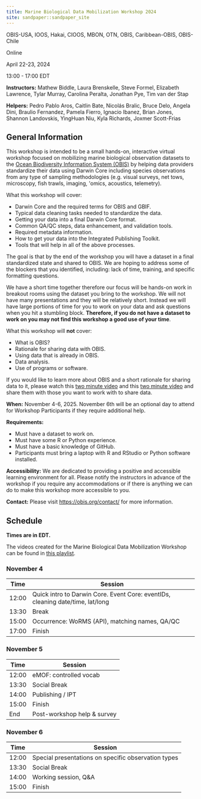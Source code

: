 ```yaml
---
title: Marine Biological Data Mobilization Workshop 2024
site: sandpaper::sandpaper_site
---
```


OBIS-USA, IOOS, Hakai, CIOOS, MBON, OTN, OBIS, Caribbean-OBIS, OBIS-Chile

Online

April 22-23, 2024

13:00 - 17:00 EDT

**Instructors:** 
Mathew Biddle, 
Laura Brenskelle, 
Steve Formel, 
Elizabeth Lawrence, 
Tylar Murray, 
Carolina Peralta, 
Jonathan Pye, 
Tim van der Stap

**Helpers:** 
Pedro Pablo Aros, 
Caitlin Bate, 
Nicolás Bralic, 
Bruce Delo, 
Angela Dini, 
Braulio Fernandez, 
Pamela Fierro, 
Ignacio Ibanez, 
Brian Jones, 
Shannon Landovskis, 
YingHuan Niu, 
Kyla Richards, 
Joxmer Scott-Frias


## General Information

This workshop is intended to be a small hands-on, interactive virtual workshop focused on mobilizing 
marine biological observation datasets to the [Ocean Biodiversity Information System (OBIS)](https://obis.org) 
by helping data providers standardize their data using Darwin Core including species observations from any 
type of sampling methodologies (e.g. visual surveys, net tows, microscopy, fish trawls, imaging, 'omics, 
acoustics, telemetry).

What this workshop will cover:

* Darwin Core and the required terms for OBIS and GBIF.
* Typical data cleaning tasks needed to standardize the data.
* Getting your data into a final Darwin Core format.
* Common QA/QC steps, data enhancement, and validation tools.
* Required metadata information.
* How to get your data into the Integrated Publishing Toolkit.
* Tools that will help in all of the above processes.

The goal is that by the end of the workshop you will have a dataset in a final standardized state and shared to OBIS. 
We are hoping to address some of the blockers that you identified, including: lack of time, training, and specific 
formatting questions.

We have a short time together therefore our focus will be hands-on work in breakout rooms using the dataset you bring 
to the workshop. We will not have many presentations and they will be relatively short. Instead we will have large 
portions of time for you to work on your data and ask questions when you hit a stumbling block. **Therefore, if you do 
not have a dataset to work on you may not find this workshop a good use of your time**.

What this workshop will **not** cover:

* What is OBIS?
* Rationale for sharing data with OBIS.
* Using data that is already in OBIS.
* Data analysis.
* Use of programs or software.

If you would like to learn more about OBIS and a short rationale for sharing data to it, please watch 
this [two minute video](https://youtu.be/E6NblAC-1uE) and this [two minute video](https://youtu.be/mmD-EYNOrFA) and 
share them with those you want to work with to share data.

**When:**
November 4-6, 2025.
November 6th will be an optional day to attend for Workshop Participants if they require additional help.

**Requirements:**

* Must have a dataset to work on.
* Must have some R or Python experience.
* Must have a basic knowledge of GitHub.
* Participants must bring a laptop with R and RStudio or Python software installed.

**Accessibility:**
We are dedicated to providing a positive and accessible learning environment for all. Please
notify the instructors in advance of the workshop if you require any accommodations or if there is
anything we can do to make this workshop more accessible to you.

**Contact:**
Please visit <a href="https://obis.org/contact/">https://obis.org/contact/</a> for more information. 

## Schedule
__Times are in EDT.__

The videos created for the Marine Biological Data Mobilization Workshop can be found in [this playlist](https://youtube.com/playlist?list=PLlgUwSvpCFS7zytaWbZ6f4Szm3PnpFj_J).

### November 4

| Time  | Session                                                                                               |
|-------|-------------------------------------------------------------------------------------------------------|
| 12:00 | Quick intro to Darwin Core. Event Core: eventIDs, cleaning date/time, lat/long                        |
| 13:30 | Break                                                                                                 |
| 15:00 | Occurrence: WoRMS (API), matching names, QA/QC                                                      | |
| 17:00 | Finish                                                                                               |

### November 5

| Time  | Session                                                                                               |
|-------|-------------------------------------------------------------------------------------------------------|
| 12:00 | eMOF: controlled vocab                                                                                |
| 13:30 | Social Break                                                                                          |
| 14:00 | Publishing / IPT                                                                                      |
| 15:00 | Finish                                                                                                |
| End   | Post-workshop help & survey                                                                           |

### November 6

| Time  | Session                                                                                               |
|-------|-------------------------------------------------------------------------------------------------------|
| 12:00 | Special presentations on specific observation types                                                   |
| 13:30 | Social Break                                                                                          |
| 14:00 | Working session, Q&A                                                                                  |
| 15:00 | Finish                                                                                                |
